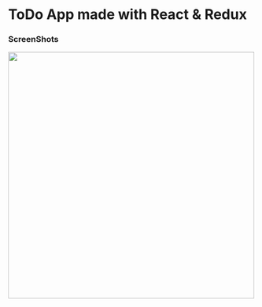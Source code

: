 # ToDo App made with React & Redux

### ScreenShots
<img width="500" src="https://user-images.githubusercontent.com/50590192/79009495-88e35000-7b9a-11ea-8f18-d315f7998e48.png">
